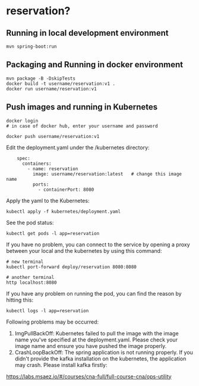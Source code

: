 # reservation?

## Running in local development environment

```
mvn spring-boot:run
```

## Packaging and Running in docker environment

```
mvn package -B -DskipTests
docker build -t username/reservation:v1 .
docker run username/reservation:v1
```

## Push images and running in Kubernetes

```
docker login 
# in case of docker hub, enter your username and password

docker push username/reservation:v1
```

Edit the deployment.yaml under the /kubernetes directory:
```
    spec:
      containers:
        - name: reservation
          image: username/reservation:latest   # change this image name
          ports:
            - containerPort: 8080

```

Apply the yaml to the Kubernetes:
```
kubectl apply -f kubernetes/deployment.yaml
```

See the pod status:
```
kubectl get pods -l app=reservation
```

If you have no problem, you can connect to the service by opening a proxy between your local and the kubernetes by using this command:
```
# new terminal
kubectl port-forward deploy/reservation 8080:8080

# another terminal
http localhost:8080
```

If you have any problem on running the pod, you can find the reason by hitting this:
```
kubectl logs -l app=reservation
```

Following problems may be occurred:

1. ImgPullBackOff:  Kubernetes failed to pull the image with the image name you've specified at the deployment.yaml. Please check your image name and ensure you have pushed the image properly.
1. CrashLoopBackOff: The spring application is not running properly. If you didn't provide the kafka installation on the kubernetes, the application may crash. Please install kafka firstly:

https://labs.msaez.io/#/courses/cna-full/full-course-cna/ops-utility

